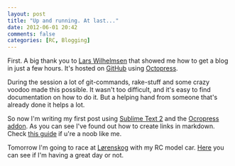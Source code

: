 ```yaml
---
layout: post
title: "Up and running. At last..."
date: 2012-06-01 20:42
comments: false 
categories: [RC, Blogging]
---
```

First. A big thank you to [Lars Wilhelmsen](http://www.larswilhelmsen.com/) that showed me how to get a blog in just a few hours. It's hosted on [GitHub](http://github.com) using [Octopress](http://octopress.org). 

During the session a lot of git-commands, rake-stuff and some crazy voodoo made this possible. It wasn't too difficult, and it's easy to find documentation on how to do it. But a helping hand from someone that's already done it helps a lot.

So now I'm writing my first post using [Sublime Text 2](http://www.sublimetext.com/2) and the [Ocropress addon](https://github.com/digal/st2-octopress). As you can see I've found out how to create links in markdown. Check [this guide](http://daringfireball.net/projects/markdown/) if u're a noob like me.

Tomorrow I'm going to race at [Lørenskog](http://www.lmbk.no/) with my RC model car. [Here](http://www.myrcm.ch/no/lmbk/20120602_710585/200mm/index.html) you can see if I'm having a great day or not.